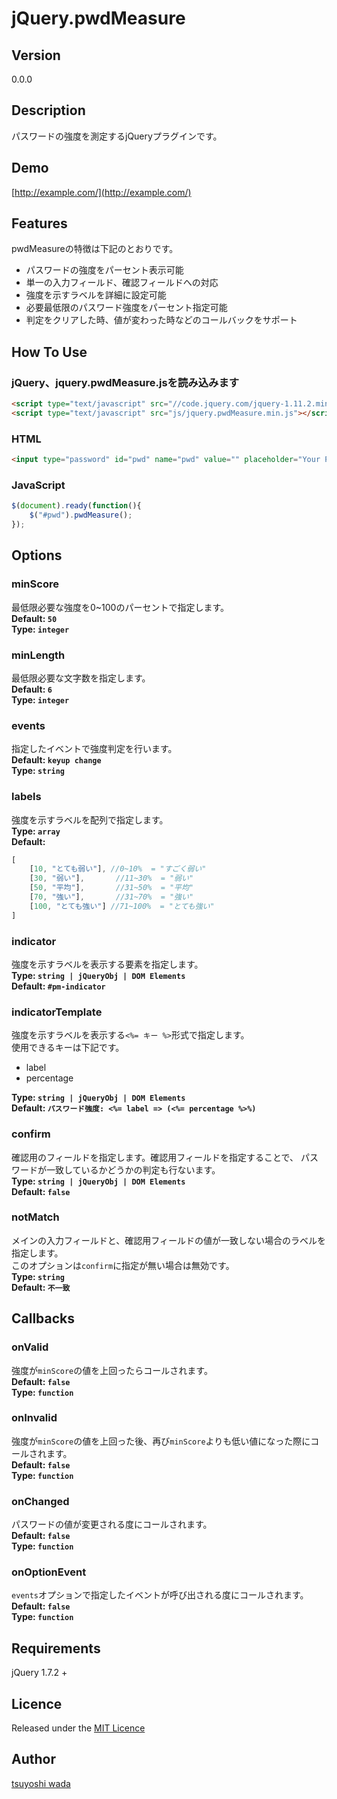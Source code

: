 jQuery.pwdMeasure
====


## Version
0.0.0


## Description
パスワードの強度を測定するjQueryプラグインです。


## Demo
[http://example.com/](http://example.com/)


## Features
pwdMeasureの特徴は下記のとおりです。

* パスワードの強度をパーセント表示可能
* 単一の入力フィールド、確認フィールドへの対応
* 強度を示すラベルを詳細に設定可能
* 必要最低限のパスワード強度をパーセント指定可能
* 判定をクリアした時、値が変わった時などのコールバックをサポート



## How To Use

### jQuery、jquery.pwdMeasure.jsを読み込みます

~~~~html
<script type="text/javascript" src="//code.jquery.com/jquery-1.11.2.min.js"></script>
<script type="text/javascript" src="js/jquery.pwdMeasure.min.js"></script>
~~~~

### HTML

~~~~html
<input type="password" id="pwd" name="pwd" value="" placeholder="Your Password">
~~~~

### JavaScript

~~~~javascript
$(document).ready(function(){
	$("#pwd").pwdMeasure();
});
~~~~


## Options
### minScore
最低限必要な強度を0~100のパーセントで指定します。  
**Default: `50`**  
**Type: `integer`**

### minLength
最低限必要な文字数を指定します。  
**Default: `6`**  
**Type: `integer`**

### events
指定したイベントで強度判定を行います。  
**Default: `keyup change`**  
**Type: `string`**

### labels
強度を示すラベルを配列で指定します。  
**Type: `array`**  
**Default:**
~~~~javascript
[
	[10, "とても弱い"], //0~10%  = "すごく弱い"
	[30, "弱い"],       //11~30%  = "弱い"
	[50, "平均"],       //31~50%  = "平均"
	[70, "強い"],       //31~70%  = "強い"
	[100, "とても強い"] //71~100%  = "とても強い"
]
~~~~

### indicator
強度を示すラベルを表示する要素を指定します。  
**Type: `string | jQueryObj | DOM Elements`**  
**Default: `#pm-indicator`**

### indicatorTemplate
強度を示すラベルを表示する`<%= キー %>`形式で指定します。  
使用できるキーは下記です。

* label
* percentage

**Type: `string | jQueryObj | DOM Elements`**  
**Default: `パスワード強度: <%= label => (<%= percentage %>%)`**

### confirm
確認用のフィールドを指定します。確認用フィールドを指定することで、
パスワードが一致しているかどうかの判定も行ないます。  
**Type: `string | jQueryObj | DOM Elements`**  
**Default: `false`**

### notMatch
メインの入力フィールドと、確認用フィールドの値が一致しない場合のラベルを指定します。  
このオプションは`confirm`に指定が無い場合は無効です。  
**Type: `string`**  
**Default: `不一致`**


## Callbacks
### onValid
強度が`minScore`の値を上回ったらコールされます。  
**Default: `false`**  
**Type: `function`**

### onInvalid
強度が`minScore`の値を上回った後、再び`minScore`よりも低い値になった際にコールされます。  
**Default: `false`**  
**Type: `function`**

### onChanged
パスワードの値が変更される度にコールされます。  
**Default: `false`**  
**Type: `function`**

### onOptionEvent
`events`オプションで指定したイベントが呼び出される度にコールされます。  
**Default: `false`**  
**Type: `function`**



## Requirements
jQuery 1.7.2 +


## Licence
Released under the [MIT Licence](https://github.com/tcnksm/tool/blob/master/LICENCE)


## Author
[tsuyoshi wada](https://github.com/tsuyoshiwada/)
